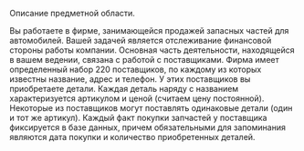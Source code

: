 Описание предметной области.

Вы работаете в фирме, занимающейся продажей запасных частей для автомобилей. 
Вашей задачей является отслеживание финансовой стороны работы компании. 
Основная часть деятельности, находящейся в вашем ведении, связана с работой с поставщиками. 
Фирма имеет определенный набор 220 поставщиков, по каждому из которых известны название, адрес и телефон. 
У этих поставщиков вы приобретаете детали. 
Каждая деталь наряду с названием характеризуется артикулом и ценой (считаем цену постоянной). 
Некоторые из поставщиков могут поставлять одинаковые детали (один и тот же артикул). 
Каждый факт покупки запчастей у поставщика фиксируется в базе данных, причем обязательными для запоминания являются дата покупки и количество приобретенных деталей.
